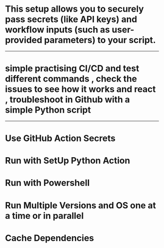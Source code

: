 # This setup allows you to securely pass secrets (like API keys) and workflow inputs (such as user-provided parameters) to your script.
---------------------------------------------------------------------------------------------------------------------------------------------------------------
# simple practising  CI/CD  and test different  commands ,  check the  issues to see how it works and react , troubleshoot in Github with a simple Python script
-----------------------------------------------------------------------------------------------------------------------------------------------------------------
# Use GitHub Action Secrets
# Run with SetUp Python Action
# Run with Powershell
# Run Multiple Versions and OS  one at a time or in parallel
# Cache Dependencies


